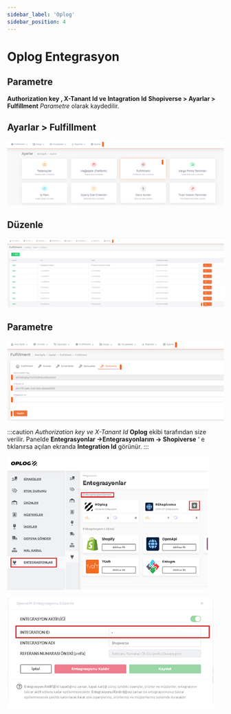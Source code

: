```yaml
---
sidebar_label: 'Oplog'
sidebar_position: 4
---
```


# Oplog Entegrasyon

## Parametre

**Authorization  key ,  X-Tanant Id ve Intagration Id** **Shopiverse > Ayarlar > Fulfillment**  *Parametre* olarak kaydedilir. 

## Ayarlar > Fulfillment

![Oplog](../../dashboard/fullfillment-entegration/img/Oplog.png)

## Düzenle

![OplogEdit](../../dashboard/fullfillment-entegration/img/OplogEdittt.png)

## Parametre

![OplogEditParameter](../../dashboard/fullfillment-entegration/img/OplogEdit.png)

:::caution
*Authorization  key  ve  X-Tanant Id* **Oplog**  ekibi tarafından size verilir.
Panelde **Entegrasyonlar ->Entegrasyonlarım -> Shopiverse** ‘ e tıklanırsa açılan ekranda **Integration Id** görünür.
:::

![OplogEntegration](../fullfillment-entegration/img/OpplogEntegration.png)

![OplogEntegrationID](../fullfillment-entegration/img/OplogEntegID.png)





 